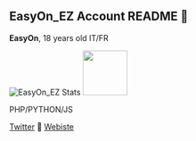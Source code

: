 ## EasyOn_EZ Account README 👺

**EasyOn**, 18 years old
IT/FR

![EasyOn_EZ Stats](https://github-readme-stats.vercel.app/api?username=easyonez&count_private=true)
[<img height="80px" src="https://discord.c99.nl/widget/theme-4/1075544459225342032.png"/>](https://discord.com/users/1075544459225342032)

PHP/PYTHON/JS

[Twitter](https://twitter.com/easyon_ez) 📲
[Webiste](https://easyon.fr)
